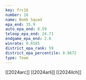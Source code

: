 ```yaml
---
key: frc16
number: 16
name: Bomb Squad
epa_end: 35.9
auto_epa_end: 8.59
teleop_epa_end: 24.71
endgame_epa_end: 2.6
winrate: 0.6585
district_epa_rank: 59
district_epa_percentile: 0.9672
type: Team
---
```

[[2024arc]]
[[2024arli]]
[[2024ilch]]
